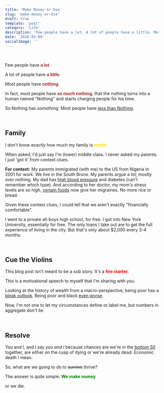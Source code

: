 ```yaml
---
title: 'Make Money or Die'
slug: 'make-money-or-die'
draft: true
template: 'post'
category: 'Life'
description: 'Few people have a lot. A lot of people have a little. Most people have nothing. Which will you be?'
date: '2020-03-09'
socialImage: ''
---
```


<br />

Few people have <span style="color:brown">**a lot**.</span>

A lot of people have <span style="color:brown">**a little**.</span>

Most people have <span style="color:brown">**nothing**.</span>

In fact, most people have <span style="color:brown">**so much nothing**</span>, that the nothing turns into a human named "Nothing" and starts charging people for his time.

So Nothing has _something_. Most people have [less than Nothing](https://www.washingtonpost.com/business/2020/02/14/parasite-paints-nightmarish-picture-korean-inequality-reality-america-is-even-worse/).

<br />

## Family

I don't know exactly how much my family is <span style="color:gold">**worth.**</span>

When asked, I'd just say I'm (lower) middle class. I never asked my parents. I just 'got it' from context clues.

**For context:**
My parents immigrated (with me) to the US from Nigeria in 2001 for work.
We live in the South Bronx. My parents argue a lot; mostly over nothing. My dad has [high blood pressure](https://www.reuters.com/article/us-health-heart-finances/money-troubles-tied-to-higher-risk-of-heart-disease-for-african-americans-idUSKCN1Q41UV) and diabetes (can't remember which type). And according to her doctor, my mom's stress levels are so high, [certain foods](http://sitn.hms.harvard.edu/flash/2013/could-a-hidden-allergy-be-causing-your-migraines/) now give her migraines. No more rice or bread.

Given these context clues, I could tell that we aren't exactly "financially comfortable".

I went to a private all-boys high school, for free. I got into New York University, essentially for free. The only loans I take out are to get the full experience of living in the city. But that's only about \$2,000 every 3-4 months.

<br />

## Cue the Violins

This blog post isn't meant to be a sob story. It's a <span style="color:red">**fire starter.**</span>

This is a motivational speech to myself that I'm sharing with you.

Looking at the history of wealth from a macro-perspective, being poor has a [bleak outlook](https://en.wikipedia.org/wiki/Wealth_inequality_in_the_United_States). Being poor and black [even worse](https://apps.urban.org/features/wealth-inequality-charts/).

Now, I'm not one to let my circumstances define or label me, but numbers in aggregate don't lie.

<br />

## Resolve

You and I, and I say _you and I_ because chances are we're in the [bottom 50](https://wid.world/country/usa/) together, are either on the cusp of dying or we're already dead. Economic death I mean.

So, what are we going to do to ~~survive~~ thrive?

The answer is quite simple. <span style ="color:green">**We make money**</span>

or we die.

<br />
